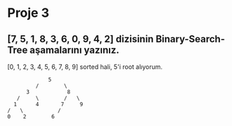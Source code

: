 
# Proje 3

## [7, 5, 1, 8, 3, 6, 0, 9, 4, 2] dizisinin Binary-Search-Tree aşamalarını yazınız.

[0, 1, 2, 3, 4, 5, 6, 7, 8, 9] sorted hali, 5'i root alıyorum.

                 5
             /        \
          3            8
       /     \        /   \    
      1      4       7     9
    /   \           /
    0    2        6
